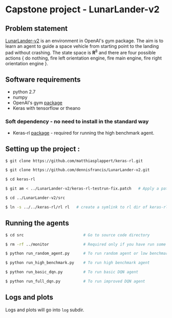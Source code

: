 # Capstone project - LunarLander-v2

## Problem statement
[LunarLander-v2](https://gym.openai.com/envs/LunarLander-v2) is an environment in OpenAI's gym package. The aim is to learn an agent to guide a space vehicle from starting point to the landing pad without crashing. The state space is **R**<sup>8</sup> and there are four possible actions { do nothing, fire left orientation engine, fire main engine, fire right orientation engine }.


## Software requirements

* python 2.7
* numpy
* OpenAI's gym [package](https://github.com/openai/gym)
* Keras with tensorflow or theano

### Soft dependency - no need to install in the standard way
* Keras-rl [package](https://github.com/matthiasplappert/keras-rl) - required for running the high benchmark agent.

## Setting up the project :

```bash
$ git clone https://github.com/matthiasplappert/keras-rl.git

$ git clone https://github.com/dennisfrancis/LunarLander-v2.git

$ cd keras-rl

$ git am < ../LunarLander-v2/keras-rl-testrun-fix.patch   # Apply a patch for keras-rl to work with the project

$ cd ../LunarLander-v2/src

$ ln -s ../../keras-rl/rl rl   # create a symlink to rl dir of keras-rl to src dir
```

## Running the agents

```bash
$ cd src                          # Go to source code directory

$ rm -rf ../monitor               # Required only if you have run some of the agents before

$ python run_random_agent.py      # To run random agent or low benchmark

$ python run_high_benchmark.py    # To run high benchmark agent

$ python run_basic_dqn.py         # To run basic DQN agent

$ python run_full_dqn.py          # To run improved DQN agent
```

## Logs and plots
Logs and plots will go into `log` subdir.

